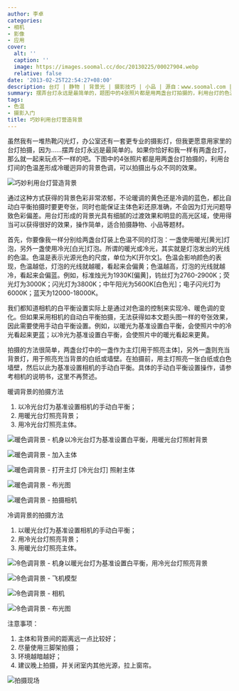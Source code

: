 ```yaml
---
author: 李卓
categories:
- 相机
- 影像
- 应用
cover:
  alt: ''
  caption: ''
  image: https://images.soomal.cc/doc/20130225/00027904.webp
  relative: false
date: '2013-02-25T22:54:27+08:00'
description: 台灯 | 静物 | 背景光 | 摄影技巧 | 小品 | 源自：www.soomal.com | 版权：原创 |  平均/总评分：08.57/60
summary: 摆弄台灯永远是最简单的，题图中的4张照片都是用两盏台灯拍摄的，利用台灯的色温差形成冷暖迥异的背景色调，可以拍摄出与众不同的效果。用台灯形成的背景光具有细腻的过渡效果和明显的高光区域，使用得当可以获得很好的效果，操作简单，适合拍摄静物、小品等题材。需要的仅是使用不同灯泡的两盏台灯……
tags:
- 色温
- 摄影入门
title: 巧妙利用台灯营造背景
---
```


虽然我有一堆热靴闪光灯，办公室还有一套更专业的摄影灯，但我更愿意用家里的台灯拍摄，因为……摆弄台灯永远是最简单的。如果你恰好和我一样有两盏台灯，那么就一起来玩点不一样的吧。下图中的4张照片都是用两盏台灯拍摄的，利用台灯间的色温差形成冷暖迥异的背景色调，可以拍摄出与众不同的效果。



![巧妙利用台灯营造背景](https://images.soomal.cc/doc/20130225/00027904.webp)



通过这种方式获得的背景色彩非常浓郁，不论暖调的黄色还是冷调的蓝色，都比自动白平衡拍摄时要更夸张，同时也能保证主体色彩还原准确，不会因为灯光问题导致色彩偏差。用台灯形成的背景光具有细腻的过渡效果和明显的高光区域，使用得当可以获得很好的效果，操作简单，适合拍摄静物、小品等题材。



首先，你要像我一样分别给两盏台灯装上色温不同的灯泡：一盏使用暖光[黄光]灯泡，另外一盏使用冷光[白光]灯泡。所谓的暖光或冷光，其实就是灯泡发出的光线的色温。色温是表示光源光色的尺度，单位为K[开尔文]。色温会影响颜色的表现，色温越低，灯泡的光线就越暖，看起来会偏黄；色温越高，灯泡的光线就越冷，看起来会偏蓝。例如，标准烛光为1930K[偏黄]，钨丝灯为2760-2900K；荧光灯为3000K；闪光灯为3800K；中午阳光为5600K[白色光]；电子闪光灯为6000K；蓝天为12000-18000K。



我们都知道相机的白平衡设置实际上是通过对色温的控制来实现冷、暖色调的变化。但如果采用相机的自动白平衡拍摄，无法获得如本文题头图一样的夸张效果，因此需要使用手动白平衡设置。例如，以暖光为基准设置白平衡，会使照片中的冷光看起来更蓝；以冷光为基准设置白平衡，会使照片中的暖光看起来更黄。



拍摄的方法很简单，两盏台灯中的一盏作为主灯[用于照亮主体]，另外一盏则充当背景灯，用于照亮充当背景的白纸或墙壁。在拍摄前，用主灯照亮一张白纸或白色墙壁，然后以此为基准设置相机的手动白平衡。具体的手动白平衡设置操作，请参考相机的说明书，这里不再赘述。



暖调背景的拍摄方法
1. 以冷光台灯为基准设置相机的手动白平衡；
2. 用暖光台灯照亮背景；
3. 用冷光台灯照亮主体。



![暖色调背景 - 机身以冷光台灯为基准设置白平衡，用暖光台灯照射背景](https://images.soomal.cc/doc/20130225/00027905.webp)



![暖色调背景 - 加入主体](https://images.soomal.cc/doc/20130225/00027906.webp)



![暖色调背景 - 打开主灯 [冷光台灯] 照射主体](https://images.soomal.cc/doc/20130225/00027907.webp)



![暖色调背景 - 布光图](https://images.soomal.cc/doc/20130225/00027908.webp)



![暖色调背景 - 拍摄相机](https://images.soomal.cc/doc/20130225/00027909.webp)



冷调背景的拍摄方法
1. 以暖光台灯为基准设置相机的手动白平衡；
2. 用冷光台灯照亮背景；
3. 用暖光台灯照亮主体。



![冷色调背景 - 机身以暖光台灯为基准设置白平衡，用冷光台灯照亮背景](https://images.soomal.cc/doc/20130225/00027911.webp)



![冷色调背景 - 飞机模型](https://images.soomal.cc/doc/20130225/00027913.webp)



![冷色调背景 - 相机](https://images.soomal.cc/doc/20130225/00027914.webp)



![冷色调背景 - 布光图](https://images.soomal.cc/doc/20130225/00027915.webp)



注意事项：
1. 主体和背景间的距离远一点比较好；
2. 尽量使用三脚架拍摄；
3. 环境越暗越好；
4. 建议晚上拍摄，并关闭室内其他光源，拉上窗帘。



![拍摄现场](https://images.soomal.cc/doc/20130225/00027916.webp)